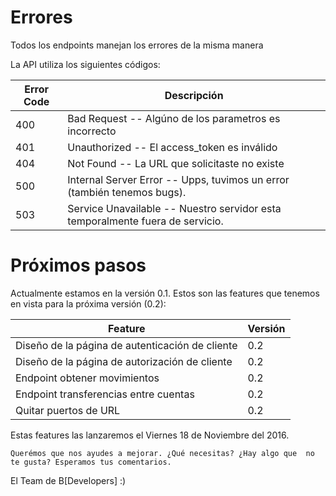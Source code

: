 # Errores

<aside class="notice">Todos los endpoints manejan los errores de la misma manera</aside>

La API utiliza los siguientes códigos:

Error Code | Descripción
---------- | -------
400 | Bad Request -- Algúno de los parametros es incorrecto
401 | Unauthorized -- El access_token es inválido
404 | Not Found -- La URL que solicitaste no existe
500 | Internal Server Error -- Upps, tuvimos un error (también tenemos bugs).
503 | Service Unavailable -- Nuestro servidor esta temporalmente fuera de servicio.

# Próximos pasos

Actualmente estamos en la versión 0.1.
Estos son las features que tenemos en vista para la próxima versión (0.2):

Feature | Versión
--------- | -----------
Diseño de la página de autenticación de cliente | 0.2
Diseño de la página de autorización de cliente | 0.2
Endpoint obtener movimientos | 0.2
Endpoint transferencias entre cuentas | 0.2
Quitar puertos de URL | 0.2

<aside class="success">
Estas features las lanzaremos el Viernes 18 de Noviembre del 2016.
</aside>

`Querémos que nos ayudes a mejorar. ¿Qué necesitas? ¿Hay algo que 
no te gusta? Esperamos tus comentarios.`

El Team de B[Developers] :)